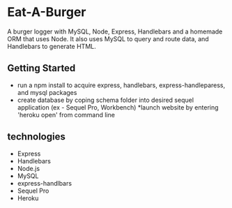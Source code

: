 # Eat-A-Burger
A burger logger with MySQL, Node, Express, Handlebars and a homemade ORM that uses Node. It also uses MySQL to query and route data, and Handlebars to generate HTML.

## Getting Started
* run a npm install to acquire express, handlebars, express-handleparess, and mysql packages
* create database by coping schema folder into desired sequel application (ex - Sequel Pro, Workbench)
*launch website by entering 'heroku open' from command line

## technologies
* Express
* Handlebars
* Node.js
* MySQL
* express-handlbars
* Sequel Pro
* Heroku

